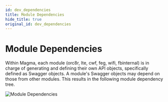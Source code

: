 ```yaml
---
id: dev_dependencies
title: Module Dependencies
hide_title: true
original_id: dev_dependencies
---
```


# Module Dependencies

Within Magma, each module (orc8r, lte, cwf, feg, wifi, fbinternal)
is in charge of generating and defining their own API objects, specifically
defined as Swagger objects. A module's Swagger objects may depend on those
from other modules. This results in the following module dependency tree.

![Module Dependencies](/assets/orc8r/gen_construct_dependencies.png)
